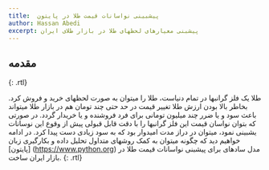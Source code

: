 ```yaml
---
title:  پیشبینی نواسانات قیمت طلا در پایتون
author: Hassan Abedi
excerpt: پیشبنی معیارهای لحظهای طلا در بازار طلای ایران
---
```


## مقدمه
{: .rtl}

طلا یک فلز گرانبها در تمام دنیاست، طلا را میتوان به صورت لحظهای خرید و فروش کرد. بخاطر بالا بودن ارزش طلا تغییر قیمت در حد حتی چند تومان هم در بازار طلا میتواند باعث سود و یا ضرر چند میلیون تومانی برای فرد فروشنده و یا خریدار گردد. در صورتی که بتوان نواسان قیمت این فلز گرانبها را با دقت قابل قبولی پیش از وقوع این نوسانات یشبینی نمود، میتوان در دراز مدت  امیدوار بود که به سود زیادی دست پیدا کرد. در ادامه خواهیم دید که چگونه میتوان به کمک روشهای متداول تحلیل داده و بکارگیری زبان [پایتون] (https://www.python.org) مدل سادهای برای پیشبنی نواسانات قیمت طلا در بازار ایران ساخت.
{: .rtl}

